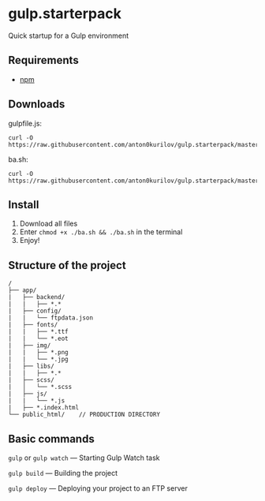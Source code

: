 # gulp.starterpack
Quick startup for a Gulp environment
## Requirements
* [npm](https://github.com/npm/cli)
## Downloads
gulpfile.js: 
```
curl -O https://raw.githubusercontent.com/anton0kurilov/gulp.starterpack/master/gulpfile.js
```
ba.sh:
```
curl -O https://raw.githubusercontent.com/anton0kurilov/gulp.starterpack/master/ba.sh
```
## Install
1. Download all files
2. Enter ```chmod +x ./ba.sh && ./ba.sh``` in the terminal
3. Enjoy!
## Structure of the project
```
/
├── app/
|   ├── backend/
|   |   ├── *.*
|   ├── config/
|   |   └── ftpdata.json
|   ├── fonts/
|   |   ├── *.ttf
|   |   └── *.eot
|   ├── img/
|   |   ├── *.png 
|   |   └── *.jpg
|   ├── libs/
|   |   ├── *.*
|   ├── scss/
|   │   └── *.scss
|   ├── js/
|   |   └── *.js
|   ├── *.index.html
└── public_html/    // PRODUCTION DIRECTORY
```
## Basic commands
```gulp``` or ```gulp watch``` — Starting Gulp Watch task

```gulp build``` — Building the project

```gulp deploy``` — Deploying your project to an FTP server